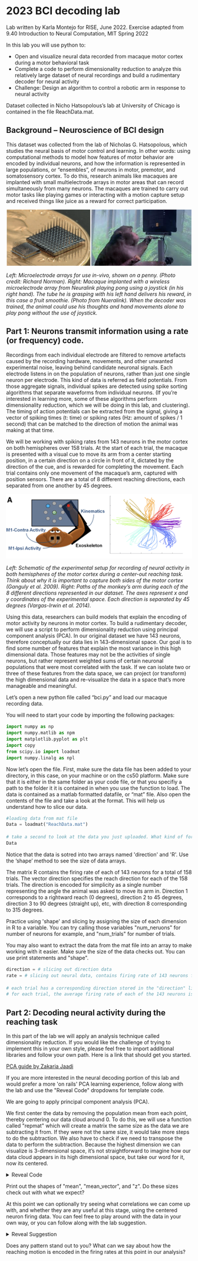 # 2023 BCI decoding lab
Lab written by Karla Montejo for RISE, June 2022. Exercise adapted from 9.40 Introduction to Neural Computation, MIT Spring 2022

In this lab you will use python to: 

*	Open and visualize neural data recorded from macaque motor cortex during a motor behavioral task
*	Complete a code to perform dimensionality reduction to analyze this relatively large dataset of neural recordings and build a rudimentary decoder for neural activity 
*	Challenge: Design an algorithm to control a robotic arm in response to neural activity

Dataset collected in Nicho Hatsopolous’s lab at University of Chicago is contained in the file ReachData.mat. 

## Background – Neuroscience of BCI design
This dataset was collected from the lab of Nicholas G. Hatsopolous, which studies the neural basis of motor control and learning. In other words: using computational methods to model how features of motor behavior are encoded by individual neurons, and how the information is represented in large populations, or “ensembles”, of neurons in motor, premotor, and somatosensory cortex. To do this, research animals like macaques are implanted with small multielectrode arrays in motor areas that can record simultaneously from many neurons. The macaques are trained to carry out motor tasks like playing games or interacting with a motion capture setup and received things like juice as a reward for correct participation. 

![fig1](fig1.png)

_Left: Microelectrode arrays for use in-vivo, shown on a penny. (Photo credit: Richard Norman).
Right: Macaque implanted with a wireless microelectrode array from Neuralink playing pong using a joystick (in his right hand). The tube he is grasping with his left hand delivers his reward, in this case a fruit smoothie. (Photo from Nueralink). When the decoder was trained, the animal could use his thoughts and hand movements alone to play pong without the use of joystick._

## Part 1: Neurons transmit information using a rate (or frequency) code.

Recordings from each individual electrode are filtered to remove artefacts caused by the recording hardware, movements, and other unwanted experimental noise, leaving behind candidate neuronal signals. Each electrode listens in on the population of neurons, rather than just one single neuron per electrode. This kind of data is referred as field potentials. From those aggregate signals, individual spikes are detected using spike sorting algorithms that separate waveforms from individual neurons. (If you’re interested in learning more, some of these algorithms perform dimensionality reduction, which we will be doing in this lab, and clustering). The timing of action potentials can be extracted from the signal, giving a vector of spiking times (t: time) or spiking rates (Hz: amount of spikes / 1 second) that can be matched to the direction of motion the animal was making at that time. 

We will be working with spiking rates from 143 neurons in the motor cortex on both hemispheres over 158 trials. At the start of each trial, the macaque is presented with a visual cue to move its arm from a center starting position, in a certain direction on a circle in front of it, dictated by the direction of the cue, and is rewarded for completing the movement. Each trial contains only one movement of the macaque’s arm, captured with position sensors. There are a total of 8 different reaching directions, each separated from one another by 45 degrees.

![fig2](fig2.png)

_Left: Schematic of the experimental setup for recording of neural activity in both hemispheres of the motor cortex during a center-out reaching task. Think about why it is important to capture both sides of the motor cortex (Ganguly et al. 2009). Right: Paths of the monkey’s arm during each of the 8 different directions represented in our dataset. The axes represent x and y coordinates of the experimental space. Each direction is separated by 45 degrees (Vargas-Irwin et al. 2014)._

Using this data, researchers can build models that explain the encoding of motor activity by neurons in motor cortex. To build a rudimentary decoder, we will use a script to perform dimensionality reduction using principal component analysis (PCA). In our original dataset we have 143 neurons, therefore conceptually our data lies in 143-dimensional space. Our goal is to find some number of features that explain the most variance in this high dimensional data. Those features may not be the activities of single neurons, but rather represent weighted sums of certain neuronal populations that were most correlated with the task. If we can isolate two or three of these features from the data  space, we can project (or transform) the high dimensional data and re-visualize the data in a space that’s more manageable and meaningful. 

Let’s open a new python file called “bci.py” and load our macaque recording data. 

You will need to start your code by importing the following packages:

```python
import numpy as np
import numpy.matlib as npm
import matplotlib.pyplot as plt
import copy
from scipy.io import loadmat
import numpy.linalg as npl
```

Now let’s open the file. First, make sure the data file has been added to your directory, in this case, on your machine or on the cs50 platform. Make sure that it is either in the same folder as your code file, or that you specifiy a path to the folder it it is contained in when you use the function to load. The data is contained as a matlab formatted datafile, or “mat” file. Also open the contents of the file and take a look at the format. This will help us understand how to slice our data. 

```python
#loading data from mat file
Data = loadmat("ReachData.mat")

# take a second to look at the data you just uploaded. What kind of format is it in? How is the data stored?
Data
```

Notice that the data is sotred into two arrays named 'direction' and 'R'. Use the ‘shape’ method to see the size of data arrays. 

The matrix R contains the firing rate of each of 143 neurons for a total of 158 trials. 
The vector direction specifies the reach direction for each of the 158 trials. The direction is encoded for simplicity as a single number representing the angle the animal was asked to move its arm in. Direction 1 corresponds to a rightward reach (0 degrees), direction 2 to 45 degrees, direction 3 to 90 degrees (straight up), etc, with direction 8 corresponding to 315 degrees. 

Practice using 'shape' and slicing by assigning the size of each dimension in R to a variable. You can try calling those variables "num_neruons" for number of neurons for example, and "num_trials" for number of trials. 

You may also want to extract the data from the mat file into an array to make working with it easier. Make sure the size of the data checks out. You can use print statements and "shape".

```python
direction = # slicing out direction data
rate = # slicing out neural data, contains firing rate of 143 neurons for a total of 158 trials

# each trial has a corresponding direction stored in the "direction" list which should have 158 entries
# for each trial, the average firing rate of each of the 143 neurons is recorded 
```

## Part 2: Decoding neural activity during the reaching task

In this part of the lab we will apply an analysis technique called dimensionality reduction. If you would like the challenge of trying to implement this in your own style, please feel free to import additional libraries and follow your own path. Here is a link that should get you started. 

[PCA guide by Zakaria Jaadi](https://builtin.com/data-science/step-step-explanation-principal-component-analysis#)

If you are more interested in the neural decoding portion of this lab and would prefer a more 'on rails' PCA learning experience, follow along with the lab and use the "Reveal Code" dropdowns for template code. 

We are going to apply principal component analysis (PCA).

We first center the data by removing the population mean from each point, thereby centering our data cloud around 0. To do this, we will use a function called "repmat" which will create a matrix the same size as the data we are subtracting it from. If they were not the same size, it would take more steps to do the subtraction. We also have to check if we need to transpose the data to perform the subtraction. Because the highest dimension we can visualize is 3-dimensional space, it’s not straightforward to imagine how our data cloud appears in its high dimensional space, but take our word for it, now its centered. 

<details>
<summary>Reveal Code</summary>
<pre>
  # first we find the mean using the method ".mean" from numpy which we have imported as "np" to make it easier to call (less typing each time)
mean = np.mean(rate,axis=1) # 143 dimensional horizontal vector, one mean for each neuron
# then we make an array the same shape as our data of this mean (mean of each neuron repeated for all trials)
mean_vector = npm.repmat(mean, trials,1).T # repeat mean 158 times and take transpose using ".repmat" and ".T" from numpy.matlib
# then we substract the mean from each neuron
# Z will be our centered data variable
Z = # write code to substract the mean from each measurement in each trial, Hint: check array sizes match
</pre>
</details>

Print out the shapes of "mean", "mean_vector", and "z". Do these sizes check out with what we expect?

At this point we can optionally try seeing what correlations we can come up with, and whether they are any useful at this stage, using the centered neuron firing data. You can feel free to play around with the data in your own way, or you can follow along with the lab suggestion. 

<details>
<summary>Reveal Suggestion</summary>
<pre>
# We can try to visualize the neuronal data along any arbitrary two dimensions to observe how the population of neurons in motor cortex fires differently when the monkey reaches in different directions. First, write Python code to plot two dimensions (e.g., Neurons 7 and 8) of the centered data. 
<br>
# we can do this by looping through the data and plotting each reaching direction in a different color.
# lets recall how the directions are labeled in the data
print(direction.shape)
<br>
# To make looping through directions easier, we can remove the extra dimension in our direction array using "squeeze"
dir = np.squeeze(direction)
print("dir.shape :",dir.shape)
<br>
# Now write code to plot the color coded neural acitivty. neuron 7 firing rate should be on one axis and neuron 8 should be on the other
# each reaching direction should be coded by a different color
# directions range from 1 to 8 corresponding to 0 through 315 degrees in 45 degree angles
<br>
for #insert your loop here : 
   # find index of data that matches direction iterating in loop
   # plot neuron 7 and 8 data for that index
   # go on to next direction
</pre>
</details>

Does any pattern stand out to you? What can we say about how the reaching motion is encoded in the firing rates at this point in our analysis? 






